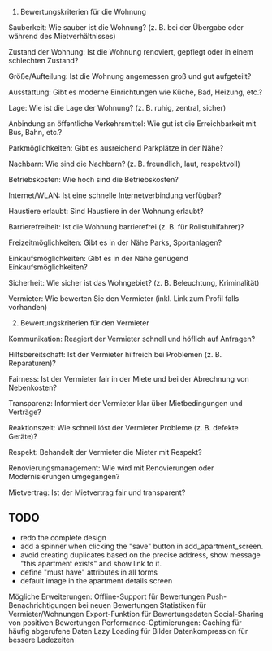 1. Bewertungskriterien für die Wohnung


Sauberkeit: Wie sauber ist die Wohnung? (z. B. bei der Übergabe oder während des Mietverhältnisses)

Zustand der Wohnung: Ist die Wohnung renoviert, gepflegt oder in einem schlechten Zustand?

Größe/Aufteilung: Ist die Wohnung angemessen groß und gut aufgeteilt?

Ausstattung: Gibt es moderne Einrichtungen wie Küche, Bad, Heizung, etc.?

Lage: Wie ist die Lage der Wohnung? (z. B. ruhig, zentral, sicher)

Anbindung an öffentliche Verkehrsmittel: Wie gut ist die Erreichbarkeit mit Bus, Bahn, etc.?

Parkmöglichkeiten: Gibt es ausreichend Parkplätze in der Nähe?

Nachbarn: Wie sind die Nachbarn? (z. B. freundlich, laut, respektvoll)

Betriebskosten: Wie hoch sind die Betriebskosten?

Internet/WLAN: Ist eine schnelle Internetverbindung verfügbar?

Haustiere erlaubt: Sind Haustiere in der Wohnung erlaubt?

Barrierefreiheit: Ist die Wohnung barrierefrei (z. B. für Rollstuhlfahrer)?

Freizeitmöglichkeiten: Gibt es in der Nähe Parks, Sportanlagen?

Einkaufsmöglichkeiten: Gibt es in der Nähe genügend Einkaufsmöglichkeiten?

Sicherheit: Wie sicher ist das Wohngebiet? (z. B. Beleuchtung, Kriminalität)

Vermieter: Wie bewerten Sie den Vermieter (inkl. Link zum Profil falls vorhanden)




2. Bewertungskriterien für den Vermieter


Kommunikation: Reagiert der Vermieter schnell und höflich auf Anfragen?

Hilfsbereitschaft: Ist der Vermieter hilfreich bei Problemen (z. B. Reparaturen)?

Fairness: Ist der Vermieter fair in der Miete und bei der Abrechnung von Nebenkosten?

Transparenz: Informiert der Vermieter klar über Mietbedingungen und Verträge?

Reaktionszeit: Wie schnell löst der Vermieter Probleme (z. B. defekte Geräte)?

Respekt: Behandelt der Vermieter die Mieter mit Respekt?

Renovierungsmanagement: Wie wird mit Renovierungen oder Modernisierungen umgegangen?

Mietvertrag: Ist der Mietvertrag fair und transparent?



## TODO ##

- redo the complete design
- add a spinner when clicking the "save" button in add_apartment_screen.
- avoid creating duplicates based on the precise address, show message "this apartment exists" and show link to it.
- define "must have" attributes in all forms 
- default image in the apartment details screen




Mögliche Erweiterungen:
Offline-Support für Bewertungen
Push-Benachrichtigungen bei neuen Bewertungen
Statistiken für Vermieter/Wohnungen
Export-Funktion für Bewertungsdaten
Social-Sharing von positiven Bewertungen
Performance-Optimierungen:
Caching für häufig abgerufene Daten
Lazy Loading für Bilder
Datenkompression für bessere Ladezeiten
